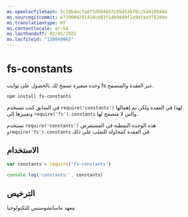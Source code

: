 ```yaml
---
ms.openlocfilehash: 5c18bdecfa8f5d504657c05d538f0cc5d410044b
ms.sourcegitcommit: e739004291428ce83f14b9d49f1e9dfaa3762dde
ms.translationtype: HT
ms.contentlocale: ar-SA
ms.lasthandoff: 02/05/2022
ms.locfileid: "138049965"
---
```

# <a name="fs-constants"></a>fs-constants

وحدة صغيرة تسمح لك بالحصول على ثوابت fs عبر العقدة والمتصفح. 

```
npm install fs-constants
```

في السابق كنت تستخدم `require('constants')` لهذا في العقدة ولكن تم إهمالها وتغييرها إلى `require('fs').constants` والتي لا متصفح لها.

تستخدم `require('constants')` هذه الوحدة النمطية في المستعرض و`require('fs').constants` في العقدة كمحاولة للتغلب على ذلك


## <a name="usage"></a>الاستخدام

``` js
var constants = require('fs-constants')

console.log('constants:', constants)
```

## <a name="license"></a>الترخيص

معهد ماساتشوستس للتكنولوجيا
